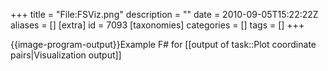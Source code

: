 +++
title = "File:FSViz.png"
description = ""
date = 2010-09-05T15:22:22Z
aliases = []
[extra]
id = 7093
[taxonomies]
categories = []
tags = []
+++

{{image-program-output}}Example F# for [[output of task::Plot coordinate pairs|Visualization output]]
